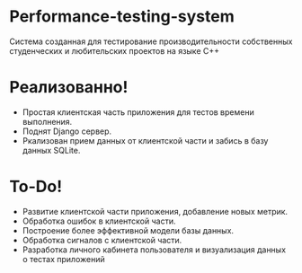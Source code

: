﻿# Performance-testing-system

Система созданная для тестирование производительности собственных студенческих и любительских проектов на языке C++

# Реализованно!
  - Простая клиентская часть приложения для тестов времени выполнения.
  - Поднят Django сервер.
  - Ркализован прием данных от клиентской части и забись в базу данных SQLite.

# To-Do!
  - Развитие клиентской части приложения, добавление новых метрик.
  - Обработка ошибок в клиентской части.
  - Построение более эффективной модели базы данных.
  - Обработка сигналов с клиентской части.
  - Разработка личного кабинета пользователя и визуализация данных о тестах приложений

